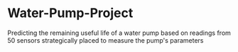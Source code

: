 # Water-Pump-Project
Predicting the remaining useful life of a water pump based on readings from 50 sensors strategically placed to measure the pump's parameters
